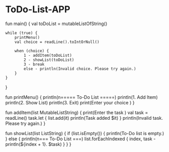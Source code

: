 # ToDo-List-APP
fun main() {
    val toDoList = mutableListOfString()

    while (true) {
        printMenu()
        val choice = readLine().toIntOrNull()

        when (choice) {
            1 - addItem(toDoList)
            2 - showList(toDoList)
            3 - break
            else - println(Invalid choice. Please try again.)
        }
    }
}

fun printMenu() {
    println(n===== To-Do List =====)
    println(1. Add Item)
    println(2. Show List)
    println(3. Exit)
    print(Enter your choice )
}

fun addItem(list MutableListString) {
    print(Enter the task )
    val task = readLine()
    task.let {
        list.add(it)
        println(Task added $it)
    }  println(Invalid task. Please try again.)
}

fun showList(list ListString) {
    if (list.isEmpty()) {
        println(To-Do list is empty.)
    } else {
        println(n=== To-Do List ===)
        list.forEachIndexed { index, task -
            println(${index + 1}. $task)
        }
    }
}

